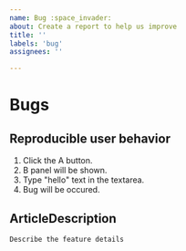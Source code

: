 ```yaml
---
name: Bug :space_invader:
about: Create a report to help us improve
title: ''
labels: 'bug'
assignees: ''

---
```


# Bugs

## Reproducible user behavior

1. Click the A button.
2. B panel will be shown.
3. Type "hello" text in the textarea.
4. Bug will be occured.

## ArticleDescription

```plaintext
Describe the feature details
```

<!--
## Version information

- Current version is: `v1.0.0`

## Screenshots

![screenshot](../url)
-->
